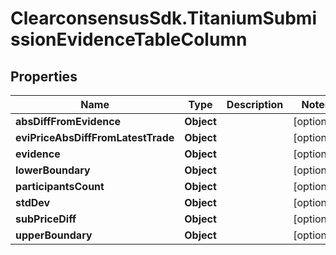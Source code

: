 # ClearconsensusSdk.TitaniumSubmissionEvidenceTableColumn

## Properties

Name | Type | Description | Notes
------------ | ------------- | ------------- | -------------
**absDiffFromEvidence** | **Object** |  | [optional] 
**eviPriceAbsDiffFromLatestTrade** | **Object** |  | [optional] 
**evidence** | **Object** |  | [optional] 
**lowerBoundary** | **Object** |  | [optional] 
**participantsCount** | **Object** |  | [optional] 
**stdDev** | **Object** |  | [optional] 
**subPriceDiff** | **Object** |  | [optional] 
**upperBoundary** | **Object** |  | [optional] 


